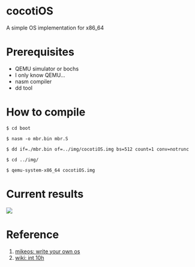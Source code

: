 # cocotiOS
A simple OS implementation for x86_64


# Prerequisites
* QEMU simulator or bochs
* I only know QEMU...
* nasm compiler
* dd tool


# How to compile
```
$ cd boot
```
```
$ nasm -o mbr.bin mbr.S
```
```
$ dd if=./mbr.bin of=../img/cocotiOS.img bs=512 count=1 conv=notrunc
```
```
$ cd ../img/
```
```
$ qemu-system-x86_64 cocotiOS.img
```

# Current results

![](https://i.imgur.com/vUXCwZU.png)

# Reference

1. [mikeos: write your own os](http://mikeos.sourceforge.net/write-your-own-os.html#gofurther)
2. [wiki: int 10h](https://www.wikiwand.com/en/INT_10H)

